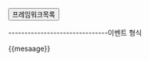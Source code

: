 <!DOCTYPE html>
<html lang="en">
<head>
    <meta charset="UTF-8">
    <meta http-equiv="X-UA-Compatible" content="IE=edge">
    <meta name="viewport" content="width=device-width, initial-scale=1.0">
    <title>Document</title>
    <script src="https://cdn.jsdelivr.net/npm/vue/dist/vue.js"></script>
    <script src="https://unpkg.com/vue-router@3.0.1/dist/vue-router.js"></script>
    <script src="https://cdn.jsdelivr.net/npm/vue/dist/vue.js"></script>
    
  
</head>
<body>
    <div id="app">
        <button v-on:click="getData">프레임워크목록</button>
    </div>
    <script>
        new Vue({
            el:'#app',
            methods : {
                getData : function(){
                    alert(12)
                    // axios.get('https://raw.githubusercontent.com/joshua1988/doit-vuejs/master/data/demo.json')
                    //     .then(function(response){
                    //         console.log(response)
                    //     });
                }
            }
        });
    </script>
</body>
      
</html>

-------------------------------이벤트 형식

<!DOCTYPE html>
<html lang="en">
<head>
    <meta charset="UTF-8">
    <meta http-equiv="X-UA-Compatible" content="IE=edge">
    <meta name="viewport" content="width=device-width, initial-scale=1.0">
    <title>Document</title>
    <script src="https://cdn.jsdelivr.net/npm/vue/dist/vue.js"></script>
  
</head>
<body>
    <div id="app">
        {{mesaage}}
        <wide-com v-on:show-log="printText"></wide-com>
    </div>
    <script>
        Vue.component('wide-com',{
            template : '<button v-on:click="showLog">show log</button>',
            methods : {
                showLog : function(){
                    this.$emit('show-log');
                }
            }
        });
        new Vue({
            el:'#app',
            data : {
               mesaage : 'hello!! haha' ,
            },
            methods : {
                printText : function(){
                    console.log("received an event")
                }
            }
        });
    </script>

</html>
